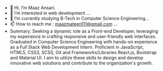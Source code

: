 - 👋 Hi, I’m Maaz Ansari.
- 👀 I’m interested in web development ...
- 🌱 I’m currently studying B-Tech in Computer Science Engineering...
- 📫 How to reach me : maazmateen111@gmail.com ...
- Summary: Seeking a dynamic role as a Front-end Developer, leveraging my experience in crafting responsive and user-friendly web interfaces. Graduated in Computer Science Engineering with hands-on experience as a Full Stack Web Development Intern. Proficient in JavaScript, HTML5, CSS3, SCSS, Git and Frameworks/Libraries React.js, Bootstrap and Material UI. I aim to utilize these skills to design and develop innovative web solutions and contribute to the organization's growth.

<!---
Maazans31126/Maazans31126 is a ✨ special ✨ repository because its `README.md` (this file) appears on your GitHub profile.
You can click the Preview link to take a look at your changes.
--->
